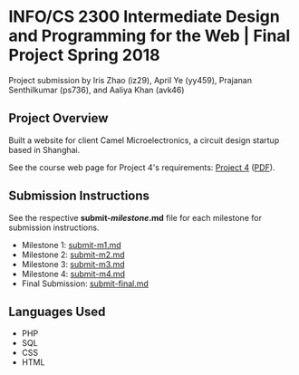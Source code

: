 # INFO/CS 2300 Intermediate Design and Programming for the Web | Final Project Spring 2018

Project submission by Iris Zhao (iz29), April Ye (yy459), Prajanan Senthilkumar (ps736), and Aaliya Khan (avk46)

## Project Overview
Built a website for client Camel Microelectronics, a circuit design startup based in Shanghai. 

See the course web page for Project 4's requirements: [Project 4](https://github.coecis.cornell.edu/info2300-sp2018/info2300-documents/blob/master/assignments/project-4/project-4.md) ([PDF](https://github.coecis.cornell.edu/info2300-sp2018/info2300-documents/blob/master/assignments/project-4/project-4.pdf)).

## Submission Instructions

See the respective **submit-*milestone*.md** file for each milestone for submission instructions.

* Milestone 1: [submit-m1.md](submit-m1.md)
* Milestone 2: [submit-m2.md](submit-m2.md)
* Milestone 3: [submit-m3.md](submit-m3.md)
* Milestone 4: [submit-m4.md](submit-m4.md)
* Final Submission: [submit-final.md](submit-final.md)

## Languages Used
* PHP
* SQL
* CSS
* HTML
